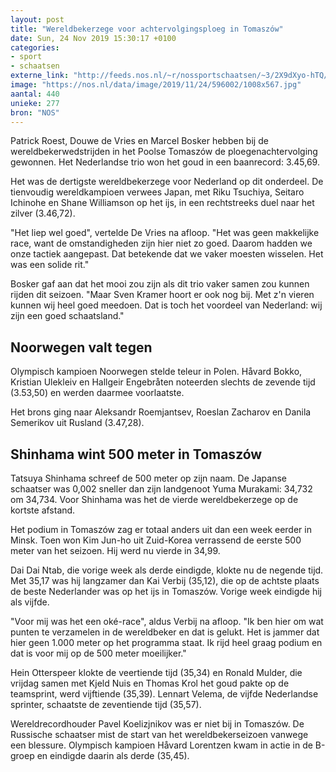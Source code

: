 ```yaml
---
layout: post
title: "Wereldbekerzege voor achtervolgingsploeg in Tomaszów"
date: Sun, 24 Nov 2019 15:30:17 +0100
categories: 
- sport 
- schaatsen 
externe_link: "http://feeds.nos.nl/~r/nossportschaatsen/~3/2X9dXyo-hTQ/2311831"
image: "https://nos.nl/data/image/2019/11/24/596002/1008x567.jpg"
aantal: 440
unieke: 277
bron: "NOS"
---
```


<p>Patrick Roest, Douwe de Vries en Marcel Bosker hebben bij de wereldbekerwedstrijden in het Poolse Tomaszów de ploegenachtervolging gewonnen. Het Nederlandse trio won het goud in een baanrecord: 3.45,69.</p>
<p>Het was de dertigste wereldbekerzege voor Nederland op dit onderdeel. De tienvoudig wereldkampioen verwees Japan, met Riku Tsuchiya, Seitaro Ichinohe en Shane Williamson op het ijs, in een rechtstreeks duel naar het zilver (3.46,72).</p>
<p>"Het liep wel goed", vertelde De Vries na afloop. "Het was geen makkelijke race, want de omstandigheden zijn hier niet zo goed. Daarom hadden we onze tactiek aangepast. Dat betekende dat we vaker moesten wisselen. Het was een solide rit."</p>
<p>Bosker gaf aan dat het mooi zou zijn als dit trio vaker samen zou kunnen rijden dit seizoen. "Maar Sven Kramer hoort er ook nog bij. Met z'n vieren kunnen wij heel goed meedoen. Dat is toch het voordeel van Nederland: wij zijn een goed schaatsland."</p>
<h2>Noorwegen valt tegen</h2>
<p>Olympisch kampioen Noorwegen stelde teleur in Polen. Håvard Bokko, Kristian Ulekleiv en Hallgeir Engebråten noteerden slechts de zevende tijd (3.53,50) en werden daarmee voorlaatste.</p>
<p>Het brons ging naar Aleksandr Roemjantsev, Roeslan Zacharov en Danila Semerikov uit Rusland (3.47,28).</p>
<h2>Shinhama wint 500 meter in Tomaszów</h2>
<p>Tatsuya Shinhama schreef de 500 meter op zijn naam. De Japanse schaatser was 0,002 sneller dan zijn landgenoot Yuma Murakami: 34,732 om 34,734. Voor Shinhama was het de vierde wereldbekerzege op de kortste afstand.</p>
<p>Het podium in Tomaszów zag er totaal anders uit dan een week eerder in Minsk. Toen won Kim Jun-ho uit Zuid-Korea verrassend de eerste 500 meter van het seizoen. Hij werd nu vierde in 34,99.</p>
<p>Dai Dai Ntab, die vorige week als derde eindigde, klokte nu de negende tijd. Met 35,17 was hij langzamer dan Kai Verbij (35,12), die op de achtste plaats de beste Nederlander was op het ijs in Tomaszów. Vorige week eindigde hij als vijfde.</p>
<p>"Voor mij was het een oké-race", aldus Verbij na afloop. "Ik ben hier om wat punten te verzamelen in de wereldbeker en dat is gelukt. Het is jammer dat hier geen 1.000 meter op het programma staat. Ik rijd heel graag podium en dat is voor mij op de 500 meter moeilijker."</p>
<p>Hein Otterspeer klokte de veertiende tijd (35,34) en Ronald Mulder, die vrijdag samen met Kjeld Nuis en Thomas Krol het goud pakte op de teamsprint, werd vijftiende (35,39). Lennart Velema, de vijfde Nederlandse sprinter, schaatste de zeventiende tijd (35,57).</p>
<p>Wereldrecordhouder Pavel Koelizjnikov was er niet bij in Tomaszów. De Russische schaatser mist de start van het wereldbekerseizoen vanwege een blessure. Olympisch kampioen Håvard Lorentzen kwam in actie in de B-groep en eindigde daarin als derde (35,45).</p><img src="http://feeds.feedburner.com/~r/nossportschaatsen/~4/2X9dXyo-hTQ" height="1" width="1" alt=""/>
